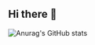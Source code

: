 ## Hi there 👋

![Anurag's GitHub stats](https://github-readme-stats.vercel.app/api?username=2ffect&show_icons=true&theme=radical)

